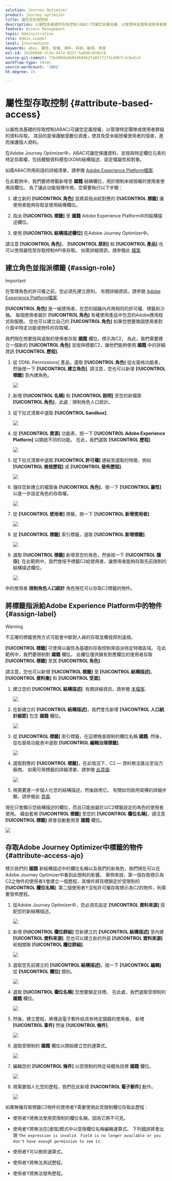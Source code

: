```yaml
---
solution: Journey Optimizer
product: journey optimizer
title: 屬性型存取控制
description: 以屬性為基礎的存取控制(ABAC)可讓您定義授權，以管理特定團隊或使用者群組的資料存取。
feature: Access Management
topic: Administration
role: Admin,Leader
level: Intermediate
keywords: abac，屬性，授權，資料，存取，敏感，資產
exl-id: 162b0848-313a-447e-9237-5a6dbc8102c6
source-git-commit: 72bd00dedb943604b2fa85f7173cd967c3cbe5c4
workflow-type: tm+mt
source-wordcount: '1062'
ht-degree: 1%

---
```


# 屬性型存取控制 {#attribute-based-access}

以屬性為基礎的存取控制(ABAC)可讓您定義授權，以管理特定團隊或使用者群組的資料存取。 其目的是保護敏感數位資產，使其免受未經授權使用者的侵害，進而保護個人資料。

在Adobe Journey Optimizer中，ABAC可讓您保護資料，並授與特定欄位元素的特定存取權，包括體驗資料模型(XDM)結構描述、設定檔屬性和對象。

如需ABAC所用術語的詳細清單，請參閱 [Adobe Experience Platform檔案](https://experienceleague.adobe.com/docs/experience-platform/access-control/abac/overview.html?lang=zh-Hant).

在此範例中，我們要將標籤新增至 **國籍** 結構欄位，用於限制未經授權的使用者使用該欄位。 為了讓此功能發揮作用，您需要執行以下步驟：

1. 建立新的  **[!UICONTROL 角色]** 並將其指派給對應的  **[!UICONTROL 標籤]** 讓使用者能夠存取並使用結構欄位。

1. 指派  **[!UICONTROL 標籤]** 至 **國籍** Adobe Experience Platform中的結構描述欄位。

1. 使用  **[!UICONTROL 結構描述欄位]** 在Adobe Journey Optimizer中。

請注意 **[!UICONTROL 角色]**， **[!UICONTROL 原則]** 和 **[!UICONTROL 產品]** 也可以使用屬性型存取控制API來存取。 如需詳細資訊，請參閱此 [檔案](https://experienceleague.adobe.com/docs/experience-platform/access-control/abac/abac-api/overview.html).

## 建立角色並指派標籤 {#assign-role}

>[!IMPORTANT]
>
>在管理角色的許可權之前，您必須先建立原則。 有關詳細資訊，請參閱 [Adobe Experience Platform檔案](https://experienceleague.adobe.com/docs/experience-platform/access-control/abac/permissions-ui/policies.html).

**[!UICONTROL 角色]** 是一組使用者，在您的組織內共用相同的許可權、標籤和沙箱。 每個使用者屬於 **[!UICONTROL 角色]** 有權使用產品中包含的Adobe應用程式和服務。
您也可以建立自己的 **[!UICONTROL 角色]** 如果您想要微調使用者對介面中特定功能或物件的存取權。

我們現在想要授與選取的使用者存取 **國籍** 欄位，標示為C2。 為此，我們需要建立一個新的 **[!UICONTROL 角色]** 並授與標籤C2，讓他們能夠使用 **國籍** 中的詳細資訊 **[!UICONTROL 歷程]**.

1. 從 [!DNL Permissions] 產品，選取 **[!UICONTROL 角色]** 從左窗格功能表，然後按一下 **[!UICONTROL 建立角色]**. 請注意，您也可以新增 **[!UICONTROL 標籤]** 至內建角色。

   ![](assets/role_1.png)

1. 新增 **[!UICONTROL 名稱]** 和 **[!UICONTROL 說明]** 至您的新檔案 **[!UICONTROL 角色]**，此處：限制角色人口統計。

1. 從下拉式清單中選取 **[!UICONTROL Sandbox]**.

   ![](assets/role_2.png)

1. 從 **[!UICONTROL 資源]** 功能表，按一下 **[!UICONTROL Adobe Experience Platform]** 以開啟不同的功能。 在此，我們選取 **[!UICONTROL 歷程]**.

   ![](assets/role_3.png)

1. 從下拉式清單中選取 **[!UICONTROL 許可權]** 連結至選取的特徵，例如 **[!UICONTROL 檢視歷程]** 或 **[!UICONTROL 發佈歷程]**.

   ![](assets/role_6.png)

1. 儲存您新建立的檔案後 **[!UICONTROL 角色]**，按一下 **[!UICONTROL 屬性]** 以進一步設定角色的存取權。

   ![](assets/role_7.png)

1. 從 **[!UICONTROL 使用者]** 標籤，按一下 **[!UICONTROL 新增使用者]**.

   ![](assets/role_8.png)

1. 從 **[!UICONTROL 標籤]** 索引標籤，選取 **[!UICONTROL 新增標籤]**.

   ![](assets/role_9.png)

1. 選取 **[!UICONTROL 標籤]** 新增至您的角色，然後按一下 **[!UICONTROL 儲存]**. 在此範例中，我們會授予標籤C2給使用者，讓使用者能夠存取先前限制的結構描述欄位。

   ![](assets/role_4.png)

中的使用者 **限制角色人口統計** 角色現在可以存取C2標籤的物件。

## 將標籤指派給Adobe Experience Platform中的物件 {#assign-label}

>[!WARNING]
>
>不正確的標籤使用方式可能會中斷對人員的存取並觸發原則違規。

**[!UICONTROL 標籤]** 可使用以屬性為基礎的存取控制來指派特定特徵區域。
在此範例中，我們要限制對 **國籍** 欄位。 此欄位僅供擁有對應欄位的使用者存取 **[!UICONTROL 標籤]** 至其  **[!UICONTROL 角色]**.

請注意，您也可以新增  **[!UICONTROL 標籤]** 至  **[!UICONTROL 結構描述]**，  **[!UICONTROL 資料集]** 和  **[!UICONTROL 受眾]**.

1. 建立您的 **[!UICONTROL 結構描述]**. 有關詳細資訊，請參閱 [本檔案](https://experienceleague.adobe.com/docs/experience-platform/xdm/schema/composition.html?lang=zh-Hant).

   ![](assets/label_1.png)

1. 在新建立的 **[!UICONTROL 結構描述]**，我們會先新增 **[!UICONTROL 人口統計細節]** 包含 **國籍** 欄位。

   ![](assets/label_2.png)

1. 從 **[!UICONTROL 標籤]** 索引標籤，在這裡檢查限制的欄位名稱 **國籍**. 然後，從右窗格功能表中選取 **[!UICONTROL 編輯治理標籤]**.

   ![](assets/label_3.png)

1. 選取對應的 **[!UICONTROL 標籤]**，在此情況下，C2 — 資料無法匯出至協力廠商。 如需可用標籤的詳細清單，請參閱 [此頁面](https://experienceleague.adobe.com/docs/experience-platform/data-governance/labels/reference.html#contract-labels).

   ![](assets/label_4.png)

1. 視需要進一步個人化您的結構描述，然後啟用它。 有關如何啟用架構的詳細步驟，請參閱此 [頁面](https://experienceleague.adobe.com/docs/experience-platform/xdm/ui/resources/schemas.html#profile).

現在只會顯示您結構描述的欄位，而且只能由屬於以C2標籤設定的角色的使用者使用。
藉由套用 **[!UICONTROL 標籤]** 至您的 **[!UICONTROL 欄位名稱]**，請注意 **[!UICONTROL 標籤]** 將會自動套用至 **國籍** 欄位。

![](assets/label_5.png)

## 存取Adobe Journey Optimizer中標籤的物件 {#attribute-access-ajo}

標示我們的 **國籍** 新結構描述中的欄位名稱以及我們的新角色，我們現在可以在Adobe Journey Optimizer中看到此限制的影響。
舉例來說，第一個存取標示為C2之物件的使用者X會建立一個歷程，其條件將目標鎖定於受限制的 **[!UICONTROL 欄位名稱]**. 第二個使用者Y沒有許可權存取標示為C2的物件，則需要發佈歷程。

1. 從Adobe Journey Optimizer中，您必須先設定 **[!UICONTROL 資料來源]** 搭配您的新結構描述。

   ![](assets/journey_1.png)

1. 新增 **[!UICONTROL 欄位群組]** 您新建立的 **[!UICONTROL 結構描述]** 至內建 **[!UICONTROL 資料來源]**. 您也可以建立新的外部 **[!UICONTROL 資料來源]** 和相關聯 **[!UICONTROL 欄位群組]**.

   ![](assets/journey_2.png)

1. 選取您先前建立的 **[!UICONTROL 結構描述]**，按一下 **[!UICONTROL 編輯]** 從 **[!UICONTROL 欄位]** 類別。

   ![](assets/journey_3.png)

1. 選取 **[!UICONTROL 欄位名稱]** 您想要鎖定目標。 在此處，我們選取受限制的 **國籍** 欄位。

   ![](assets/journey_4.png)

1. 然後，建立歷程，將傳送電子郵件給具有特定國籍的使用者。 新增 **[!UICONTROL 事件]** 然後 **[!UICONTROL 條件]**.

   ![](assets/journey_5.png)

1. 選取受限制的 **國籍** 欄位以開始建立您的運算式。

   ![](assets/journey_6.png)

1. 編輯您的 **[!UICONTROL 條件]** 以受限制的特定母體為目標 **國籍** 欄位。

   ![](assets/journey_7.png)

1. 視需要個人化您的歷程，我們在此新增 **[!UICONTROL 電子郵件]** 動作。

   ![](assets/journey_8.png)

如果無權存取標籤C2物件的使用者Y需要使用此受限制欄位存取此歷程：

* 使用者Y將無法使用受限制的欄位名稱，因為它將不可見。

* 使用者Y將無法在[進階]模式中以受限欄位名稱編輯運算式。 下列錯誤將會出現 `The expression is invalid. Field is no longer available or you don't have enough permission to see it`.

* 使用者Y可以刪除運算式。

* 使用者Y將無法測試歷程。

* 使用者Y將無法發佈歷程。
